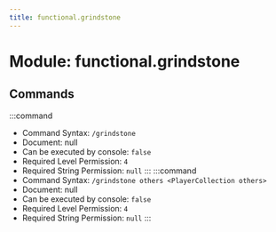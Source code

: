 ```yaml
---
title: functional.grindstone
---
```



# Module: functional.grindstone

## Commands
:::command
- Command Syntax: `/grindstone`
- Document: null
- Can be executed by console: `false`
- Required Level Permission: `4`
- Required String Permission: `null`
:::
:::command
- Command Syntax: `/grindstone others <PlayerCollection others>`
- Document: null
- Can be executed by console: `false`
- Required Level Permission: `4`
- Required String Permission: `null`
:::
